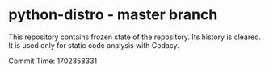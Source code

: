 # python-distro - master branch

This repository contains frozen state of the repository.
Its history is cleared. It is used only for static code
analysis with Codacy.

Commit Time: 1702358331